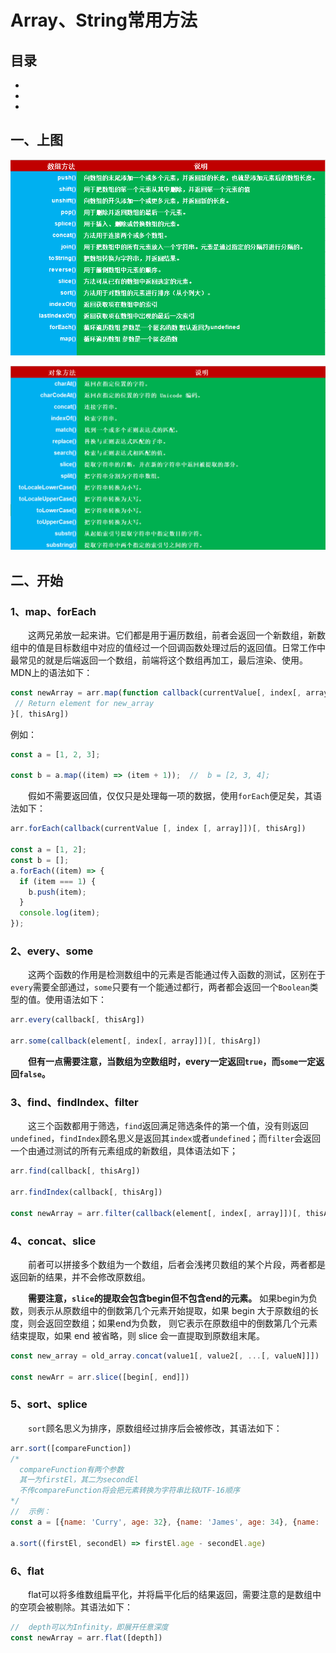 # Array、String常用方法

## 目录
- [](#)
- [](#)
- [](#)

## 一、上图
![array](./数组、字符串常用方法/数组用法.png)

![string](./数组、字符串常用方法/字符串用法.png)

## 二、开始

### 1、map、forEach

&emsp;&emsp;这两兄弟放一起来讲。它们都是用于遍历数组，前者会返回一个新数组，新数组中的值是目标数组中对应的值经过一个回调函数处理过后的返回值。日常工作中最常见的就是后端返回一个数组，前端将这个数组再加工，最后渲染、使用。MDN上的语法如下：
```js
const newArray = arr.map(function callback(currentValue[, index[, array]]) {
 // Return element for new_array
}[, thisArg])
```
例如：
```js
const a = [1, 2, 3];

const b = a.map((item) => (item + 1));  //  b = [2, 3, 4];
```
&emsp;&emsp;假如不需要返回值，仅仅只是处理每一项的数据，使用`forEach`便足矣，其语法如下：
```js
arr.forEach(callback(currentValue [, index [, array]])[, thisArg])

const a = [1, 2];
const b = [];
a.forEach((item) => {
  if (item === 1) {
    b.push(item);
  }
  console.log(item);
});
```
### 2、every、some
&emsp;&emsp;这两个函数的作用是检测数组中的元素是否能通过传入函数的测试，区别在于`every`需要全部通过，`some`只要有一个能通过都行，两者都会返回一个`Boolean`类型的值。使用语法如下：
```js
arr.every(callback[, thisArg])

arr.some(callback(element[, index[, array]])[, thisArg])
```
&emsp;&emsp;**但有一点需要注意，当数组为空数组时，every一定返回`true`，而`some`一定返回`false`。**

### 3、find、findIndex、filter
&emsp;&emsp;这三个函数都用于筛选，`find`返回满足筛选条件的第一个值，没有则返回`undefined`，`findIndex`顾名思义是返回其`index`或者`undefined`；而`filter`会返回一个由通过测试的所有元素组成的新数组，具体语法如下；
```js
arr.find(callback[, thisArg])

arr.findIndex(callback[, thisArg])

const newArray = arr.filter(callback(element[, index[, array]])[, thisArg])
```
### 4、concat、slice
&emsp;&emsp;前者可以拼接多个数组为一个数组，后者会浅拷贝数组的某个片段，两者都是返回新的结果，并不会修改原数组。

&emsp;&emsp;**需要注意，`slice`的提取会包含begin但不包含end的元素。**
如果begin为负数，则表示从原数组中的倒数第几个元素开始提取，如果 begin 大于原数组的长度，则会返回空数组；如果end为负数， 则它表示在原数组中的倒数第几个元素结束提取，如果 end 被省略，则 slice 会一直提取到原数组末尾。
```js
const new_array = old_array.concat(value1[, value2[, ...[, valueN]]])

const newArr = arr.slice([begin[, end]])
```

### 5、sort、splice
&emsp;&emsp;`sort`顾名思义为排序，原数组经过排序后会被修改，其语法如下：
```js
arr.sort([compareFunction])
/*
  compareFunction有两个参数
  其一为firstEl，其二为secondEl
  不传compareFunction将会把元素转换为字符串比较UTF-16顺序
*/
//  示例：
const a = [{name: 'Curry', age: 32}, {name: 'James', age: 34}, {name: 'Zion', age: 20}];

a.sort((firstEl, secondEl) => firstEl.age - secondEl.age)
```

### 6、flat
&emsp;&emsp;flat可以将多维数组扁平化，并将扁平化后的结果返回，需要注意的是数组中的空项会被剔除。其语法如下：
```js
//  depth可以为Infinity，即展开任意深度
const newArray = arr.flat([depth])
```
